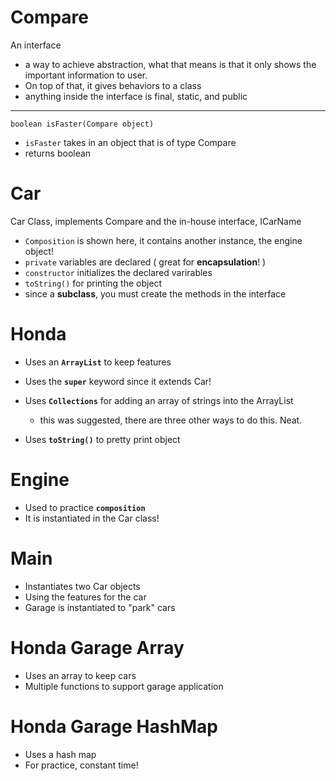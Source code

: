 # Compare

An interface
- a way to achieve abstraction, what that means is that it only shows the important information to user.
- On top of that, it gives behaviors to a class
- anything inside the interface is final, static, and public
  
---
  
`boolean isFaster(Compare object)`
- `isFaster` takes in an object that is of type Compare
- returns boolean

# Car

Car Class, implements Compare and the in-house interface, ICarName

- `Composition` is shown here, it contains another instance, the engine object!
- `private` variables are declared ( great for **encapsulation**! )
- `constructor` initializes the declared varirables
- `toString()` for printing the object
- since a **subclass**, you must create the methods in the interface

# Honda 

- Uses an **`ArrayList`** to keep features
- Uses the **`super`** keyword since it extends Car!
- Uses **`Collections`** for adding an array of strings into the ArrayList
    - this was suggested, there are three other ways to do this. Neat.
  
- Uses **`toString()`** to pretty print object

# Engine

- Used to practice **`composition`**
- It is instantiated in the Car class!

# Main

- Instantiates two Car objects
- Using the features for the car
- Garage is instantiated to "park" cars

# Honda Garage Array

- Uses an array to keep cars
- Multiple functions to support garage application

# Honda Garage HashMap

- Uses a hash map
- For practice, constant time!
